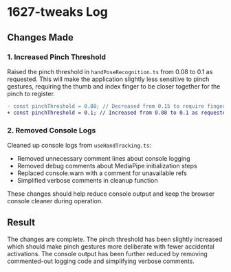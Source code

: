# 1627-tweaks Log

## Changes Made

### 1. Increased Pinch Threshold

Raised the pinch threshold in `handPoseRecognition.ts` from 0.08 to 0.1 as requested. This will make the application slightly less sensitive to pinch gestures, requiring the thumb and index finger to be closer together for the pinch to register.

```diff
- const pinchThreshold = 0.08; // Decreased from 0.15 to require fingers to be closer together
+ const pinchThreshold = 0.1; // Increased from 0.08 to 0.1 as requested
```

### 2. Removed Console Logs

Cleaned up console logs from `useHandTracking.ts`:
- Removed unnecessary comment lines about console logging
- Removed debug comments about MediaPipe initialization steps
- Replaced console.warn with a comment for unavailable refs
- Simplified verbose comments in cleanup function

These changes should help reduce console output and keep the browser console cleaner during operation.

## Result

The changes are complete. The pinch threshold has been slightly increased which should make pinch gestures more deliberate with fewer accidental activations. The console output has been further reduced by removing commented-out logging code and simplifying verbose comments.